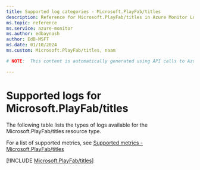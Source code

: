 ```yaml
---
title: Supported log categories - Microsoft.PlayFab/titles
description: Reference for Microsoft.PlayFab/titles in Azure Monitor Logs.
ms.topic: reference
ms.service: azure-monitor
ms.author: edbaynash
author: EdB-MSFT
ms.date: 01/10/2024
ms.custom: Microsoft.PlayFab/titles, naam

# NOTE:  This content is automatically generated using API calls to Azure. Any edits made on these files will be overwritten in the next run of the script. 

---
```





# Supported logs for Microsoft.PlayFab/titles  
The following table lists the types of logs available for the Microsoft.PlayFab/titles resource type.
  
  
  
For a list of supported metrics, see [Supported metrics - Microsoft.PlayFab/titles](../supported-metrics/microsoft-playfab-titles-metrics.md)  
  

  
[!INCLUDE [Microsoft.PlayFab/titles](./includes/microsoft-playfab-titles-logs-include.md)]  
  
  

